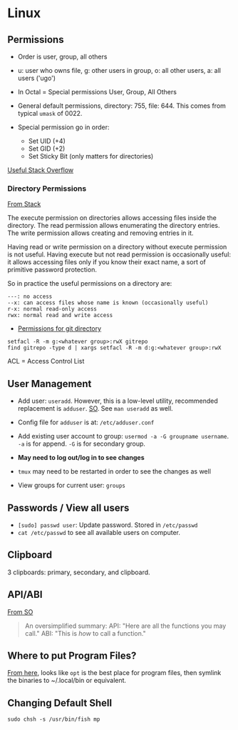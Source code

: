 # Linux

## Permissions

- Order is user, group, all others
- u: user who owns file, g: other users in group, o: all other users, a: all users ('ugo')

- In Octal = Special permissions User, Group, All Others
- General default permissions, directory: 755, file: 644. This comes
  from typical `umask` of 0022.
- Special permission go in order:
    - Set UID (+4)
    - Set GID (+2)
    - Set Sticky Bit (only matters for directories)

[Useful Stack Overflow](https://askubuntu.com/a/581295)

### Directory Permissions

[From Stack](https://unix.stackexchange.com/a/18098/296724)

The execute permission on directories allows accessing files inside the
directory. The read permission allows enumerating the directory entries.
The write permission allows creating and removing entries in it.

Having read or write permission on a directory without execute
permission is not useful. Having execute but not read permission is
occasionally useful: it allows accessing files only if you know their
exact name, a sort of primitive password protection.

So in practice the useful permissions on a directory are:

    ---: no access
    --x: can access files whose name is known (occasionally useful)
    r-x: normal read-only access
    rwx: normal read and write access


- [Permissions for git directory](https://serverfault.com/a/27040)

```
setfacl -R -m g:<whatever group>:rwX gitrepo
find gitrepo -type d | xargs setfacl -R -m d:g:<whatever group>:rwX
```

ACL = Access Control List


## User Management

- Add user: `useradd`. However, this is a low-level utility, recommended
  replacement is `adduser`. [SO](https://unix.stackexchange.com/a/182193/296724). See `man useradd` as well.
- Config file for `adduser` is at: `/etc/adduser.conf`
- Add existing user account to group: `usermod -a -G groupname username`.
  `-a` is for append.
  `-G` is for secondary group.

- **May need to log out/log in to see changes**
- `tmux` may need to be restarted in order to see the changes as well

- View groups for current user: `groups`

## Passwords / View all users

- `[sudo] passwd user`: Update password. Stored in `/etc/passwd`
- `cat /etc/passwd` to see all available users on computer.

## Clipboard

3 clipboards: primary, secondary, and clipboard.

## API/ABI

[From SO](https://stackoverflow.com/a/41402442/5932184)

> An oversimplified summary:
>   API: "Here are all the functions you may call."
>   ABI: "This is *how* to call a function."

## Where to put Program Files?

[From here](https://askubuntu.com/a/551932), looks like `opt` is the
best place for program files, then symlink the binaries to ~/.local/bin
or equivalent.


## Changing Default Shell

```
sudo chsh -s /usr/bin/fish mp
```
